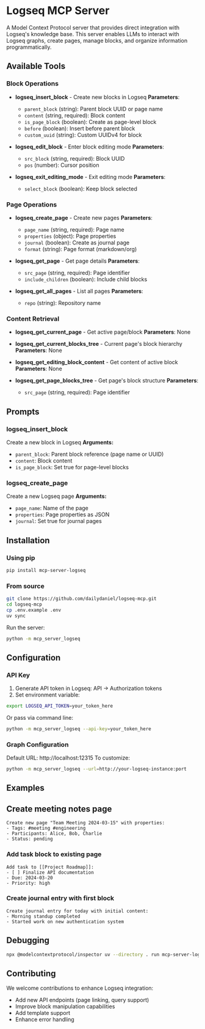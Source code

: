 # Logseq MCP Server
A Model Context Protocol server that provides direct integration with Logseq's knowledge base. This server enables LLMs to interact with Logseq graphs, create pages, manage blocks, and organize information programmatically.

## Available Tools

### Block Operations
- **logseq_insert_block** - Create new blocks in Logseq
  **Parameters**:
  - `parent_block` (string): Parent block UUID or page name
  - `content` (string, required): Block content
  - `is_page_block` (boolean): Create as page-level block
  - `before` (boolean): Insert before parent block
  - `custom_uuid` (string): Custom UUIDv4 for block

- **logseq_edit_block** - Enter block editing mode
  **Parameters**:
  - `src_block` (string, required): Block UUID
  - `pos` (number): Cursor position

- **logseq_exit_editing_mode** - Exit editing mode
  **Parameters**:
  - `select_block` (boolean): Keep block selected

### Page Operations
- **logseq_create_page** - Create new pages
  **Parameters**:
  - `page_name` (string, required): Page name
  - `properties` (object): Page properties
  - `journal` (boolean): Create as journal page
  - `format` (string): Page format (markdown/org)

- **logseq_get_page** - Get page details
  **Parameters**:
  - `src_page` (string, required): Page identifier
  - `include_children` (boolean): Include child blocks

- **logseq_get_all_pages** - List all pages
  **Parameters**:
  - `repo` (string): Repository name

### Content Retrieval
- **logseq_get_current_page** - Get active page/block
  **Parameters**: None

- **logseq_get_current_blocks_tree** - Current page's block hierarchy
  **Parameters**: None

- **logseq_get_editing_block_content** - Get content of active block
  **Parameters**: None

- **logseq_get_page_blocks_tree** - Get page's block structure
  **Parameters**:
  - `src_page` (string, required): Page identifier

## Prompts

### logseq_insert_block
Create a new block in Logseq
**Arguments:**
- `parent_block`: Parent block reference (page name or UUID)
- `content`: Block content
- `is_page_block`: Set true for page-level blocks

### logseq_create_page
Create a new Logseq page
**Arguments:**
- `page_name`: Name of the page
- `properties`: Page properties as JSON
- `journal`: Set true for journal pages

## Installation

### Using pip
```bash
pip install mcp-server-logseq
```
### From source
```bash
git clone https://github.com/dailydaniel/logseq-mcp.git
cd logseq-mcp
cp .env.example .env
uv sync
```
Run the server:
```bash
python -m mcp_server_logseq
```
## Configuration
### API Key
1. Generate API token in Logseq: API → Authorization tokens
2. Set environment variable:
```bash
export LOGSEQ_API_TOKEN=your_token_here
```
Or pass via command line:
```bash
python -m mcp_server_logseq --api-key=your_token_here
```
### Graph Configuration
Default URL: http://localhost:12315
To customize:
```bash
python -m mcp_server_logseq --url=http://your-logseq-instance:port
```
## Examples
## Create meeting notes page
```plaintext
Create new page "Team Meeting 2024-03-15" with properties:
- Tags: #meeting #engineering
- Participants: Alice, Bob, Charlie
- Status: pending
```
### Add task block to existing page
```plaintext
Add task to [[Project Roadmap]]:
- [ ] Finalize API documentation
- Due: 2024-03-20
- Priority: high
```
### Create journal entry with first block
```plaintext
Create journal entry for today with initial content:
- Morning standup completed
- Started work on new authentication system
```
## Debugging
```bash
npx @modelcontextprotocol/inspector uv --directory . run mcp-server-logseq
```
## Contributing
We welcome contributions to enhance Logseq integration:
- Add new API endpoints (page linking, query support)
- Improve block manipulation capabilities
- Add template support
- Enhance error handling
